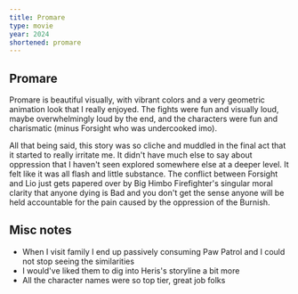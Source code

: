 ```yaml
---
title: Promare
type: movie
year: 2024
shortened: promare
---
```


## Promare

Promare is beautiful visually, with vibrant colors and a very geometric animation look that I really enjoyed. The fights were fun and visually loud, maybe overwhelmingly loud by the end, and the characters were fun and charismatic (minus Forsight who was undercooked imo).  
  
All that being said, this story was so cliche and muddled in the final act that it started to really irritate me. It didn't have much else to say about oppression that I haven't seen explored somewhere else at a deeper level. It felt like it was all flash and little substance. The conflict between Forsight and Lio just gets papered over by Big Himbo Firefighter's singular moral clarity that anyone dying is Bad and you don't get the sense anyone will be held accountable for the pain caused by the oppression of the Burnish.  
  
## Misc notes
- When I visit family I end up passively consuming Paw Patrol and I could not stop seeing the similarities
- I would've liked them to dig into Heris's storyline a bit more
- All the character names were so top tier, great job folks

